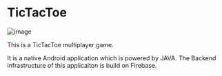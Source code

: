 # TicTacToe
![image](https://user-images.githubusercontent.com/71460522/144170252-ff3f4c9d-6500-4913-bc23-a322f2bf80f0.png)

This is a TicTacToe multiplayer game.

It is a native Android application which is powered by JAVA.
The Backend infrastructure of this applicaiton is build on Firebase.
